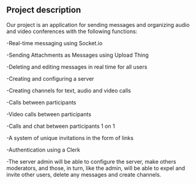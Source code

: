 ## Project description

Our project is an application for sending messages and organizing audio and video conferences with the following functions:

-Real-time messaging using Socket.io

-Sending Attachments as Messages using Upload Thing

-Deleting and editing messages in real time for all users

-Creating and configuring a server

-Creating channels for text, audio and video calls

-Calls between participants

-Video calls between participants

-Calls and chat between participants 1 on 1

-A system of unique invitations in the form of links

-Authentication using a Clerk

-The server admin will be able to configure the server, make others moderators, and those, in turn, like the admin, will be able to expel and invite other users, delete any messages and create channels.
